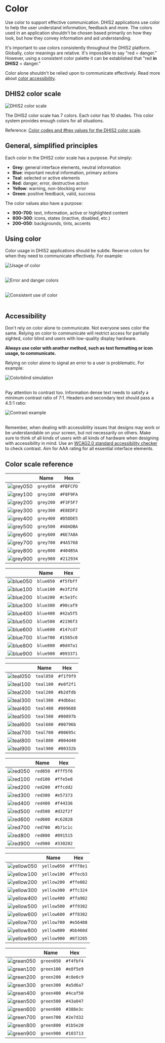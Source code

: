# Color

Use color to support effective communication. DHIS2 applications use color to help the user understand information, feedback and more. The colors used in an application shouldn't be chosen based primarily on how they look, but how they convey information and aid understanding.

It's important to use colors consistently throughout the DHIS2 platform. Globally, color meanings are relative. It's impossible to say "red = danger." However, using a consistent color palette it can be established that "red **in DHIS2** = danger."

Color alone shouldn't be relied upon to communicate effectively. Read more about [color accessibility](#accessibility).

## DHIS2 color scale

![DHIS2 color scale](../images/color/color-scale.png)

The DHIS2 color scale has 7 colors. Each color has 10 shades. This color system provides enough colors for all situations.

Reference: [Color codes and #hex values for the DHIS2 color scale](#color-scale-reference).

## General, simplified principles

Each color in the DHIS2 color scale has a purpose. Put simply:

- **Grey**: general interface elements, neutral information
- **Blue**: important neutral information, primary actions
- **Teal**: selected or active elements
- **Red**: danger, error, destructive action
- **Yellow**: warning, non-blocking error
- **Green**: positive feedback, valid, success

The color values also have a purpose:

- **900–700**: text, information, active or highlighted content
- **600–300**: icons, states (inactive, disabled, etc.)
- **200–050**: backgrounds, tints, accents

## Using color

Color usage in DHIS2 applications should be subtle. Reserve colors for when they need to communicate effectively. For example:

![Usage of color](../images/color/ex-color-1.png)
<br><br>

![Error and danger colors](../images/color/ex-color-2.png)
<br><br>

![Consistent use of color](../images/color/ex-color-3.png)
<br><br>

## Accessibility

Don't rely on color alone to communicate. Not everyone sees color the same. Relying on color to communicate will restrict access for partially sighted, color blind and users with low-quality display hardware.

**Always use color with another method, such as text formatting or icon usage, to communicate.**

Relying on color alone to signal an error to a user is problematic. For example:

![Colorblind simulation](../images/color/ex-color-4.png)
<br><br>

Pay attention to contrast too. Information dense text needs to satisfy a minimum contrast ratio of 7:1. Headers and secondary text should pass a 4.5:1 ratio:

![Contrast example](../images/color/ex-color-5.png)
<br><br>

Remember, when dealing with accessibility issues that designs may work or be understandable on your screen, but not necessarily on others. Make sure to think of all kinds of users with all kinds of hardware when designing with accessibility in mind. Use an [WCAG2.0 standard accessibility checker](http://accessible-colors.com/) to check contrast. Aim for AAA rating for all essential interface elements.

<!-- ### Theming

A DHIS2 instance can be themed. Adjusting theme colors will overwrite the `blue` and `teal` colors of the scale.

When selecting theme colors, make sure they do not clash with the colors established in the DHIS2 color scale. Using red for the main header bar will confuse: is the header bar in an error state?  -->

## Color scale reference

|                                                | Name      | Hex       |
| ---------------------------------------------- | --------- | --------- |
| ![grey050](../images/color/color-grey-050.png) | `grey050` | `#FBFCFD` |
| ![grey100](../images/color/color-grey-100.png) | `grey100` | `#F8F9FA` |
| ![grey200](../images/color/color-grey-200.png) | `grey200` | `#F3F5F7` |
| ![grey300](../images/color/color-grey-300.png) | `grey300` | `#E8EDF2` |
| ![grey400](../images/color/color-grey-400.png) | `grey400` | `#D5DDE5` |
| ![grey500](../images/color/color-grey-500.png) | `grey500` | `#A0ADBA` |
| ![grey600](../images/color/color-grey-600.png) | `grey600` | `#6E7A8A` |
| ![grey700](../images/color/color-grey-700.png) | `grey700` | `#4A5768` |
| ![grey800](../images/color/color-grey-800.png) | `grey800` | `#404B5A` |
| ![grey900](../images/color/color-grey-900.png) | `grey900` | `#212934` |

|                                                | Name      | Hex       |
| ---------------------------------------------- | --------- | --------- |
| ![blue050](../images/color/color-blue-050.png) | `blue050` | `#f5fbff` |
| ![blue100](../images/color/color-blue-100.png) | `blue100` | `#e3f2fd` |
| ![blue200](../images/color/color-blue-200.png) | `blue200` | `#c5e3fc` |
| ![blue300](../images/color/color-blue-300.png) | `blue300` | `#90caf9` |
| ![blue400](../images/color/color-blue-400.png) | `blue400` | `#42a5f5` |
| ![blue500](../images/color/color-blue-500.png) | `blue500` | `#2196f3` |
| ![blue600](../images/color/color-blue-600.png) | `blue600` | `#147cd7` |
| ![blue700](../images/color/color-blue-700.png) | `blue700` | `#1565c0` |
| ![blue800](../images/color/color-blue-800.png) | `blue800` | `#0d47a1` |
| ![blue900](../images/color/color-blue-900.png) | `blue900` | `#093371` |

|                                                | Name      | Hex       |
| ---------------------------------------------- | --------- | --------- |
| ![teal050](../images/color/color-teal-050.png) | `teal050` | `#f1f9f9` |
| ![teal100](../images/color/color-teal-100.png) | `teal100` | `#e0f2f1` |
| ![teal200](../images/color/color-teal-200.png) | `teal200` | `#b2dfdb` |
| ![teal300](../images/color/color-teal-300.png) | `teal300` | `#4db6ac` |
| ![teal400](../images/color/color-teal-400.png) | `teal400` | `#009688` |
| ![teal500](../images/color/color-teal-500.png) | `teal500` | `#00897b` |
| ![teal600](../images/color/color-teal-600.png) | `teal600` | `#00796b` |
| ![teal700](../images/color/color-teal-700.png) | `teal700` | `#00695c` |
| ![teal800](../images/color/color-teal-800.png) | `teal800` | `#004d40` |
| ![teal900](../images/color/color-teal-900.png) | `teal900` | `#00332b` |

|                                              | Name     | Hex       |
| -------------------------------------------- | -------- | --------- |
| ![red050](../images/color/color-red-050.png) | `red050` | `#fff5f6` |
| ![red100](../images/color/color-red-100.png) | `red100` | `#ffe5e8` |
| ![red200](../images/color/color-red-200.png) | `red200` | `#ffcdd2` |
| ![red300](../images/color/color-red-300.png) | `red300` | `#e57373` |
| ![red400](../images/color/color-red-400.png) | `red400` | `#f44336` |
| ![red500](../images/color/color-red-500.png) | `red500` | `#d32f2f` |
| ![red600](../images/color/color-red-600.png) | `red600` | `#c62828` |
| ![red700](../images/color/color-red-700.png) | `red700` | `#b71c1c` |
| ![red800](../images/color/color-red-800.png) | `red800` | `#891515` |
| ![red900](../images/color/color-red-900.png) | `red900` | `#330202` |

|                                                    | Name        | Hex       |
| -------------------------------------------------- | ----------- | --------- |
| ![yellow050](../images/color/color-yellow-050.png) | `yellow050` | `#fff8e1` |
| ![yellow100](../images/color/color-yellow-100.png) | `yellow100` | `#ffecb3` |
| ![yellow200](../images/color/color-yellow-200.png) | `yellow200` | `#ffe082` |
| ![yellow300](../images/color/color-yellow-300.png) | `yellow300` | `#ffc324` |
| ![yellow400](../images/color/color-yellow-400.png) | `yellow400` | `#ffa902` |
| ![yellow500](../images/color/color-yellow-500.png) | `yellow500` | `#ff9302` |
| ![yellow600](../images/color/color-yellow-600.png) | `yellow600` | `#ff8302` |
| ![yellow700](../images/color/color-yellow-700.png) | `yellow700` | `#e56408` |
| ![yellow800](../images/color/color-yellow-800.png) | `yellow800` | `#bb460d` |
| ![yellow900](../images/color/color-yellow-900.png) | `yellow900` | `#6f3205` |

|                                                  | Name       | Hex       |
| ------------------------------------------------ | ---------- | --------- |
| ![green050](../images/color/color-green-050.png) | `green050` | `#f4fbf4` |
| ![green100](../images/color/color-green-100.png) | `green100` | `#e8f5e9` |
| ![green200](../images/color/color-green-200.png) | `green200` | `#c8e6c9` |
| ![green300](../images/color/color-green-300.png) | `green300` | `#a5d6a7` |
| ![green400](../images/color/color-green-400.png) | `green400` | `#4caf50` |
| ![green500](../images/color/color-green-500.png) | `green500` | `#43a047` |
| ![green600](../images/color/color-green-600.png) | `green600` | `#388e3c` |
| ![green700](../images/color/color-green-700.png) | `green700` | `#2e7d32` |
| ![green800](../images/color/color-green-800.png) | `green800` | `#1b5e20` |
| ![green900](../images/color/color-green-900.png) | `green900` | `#103713` |
